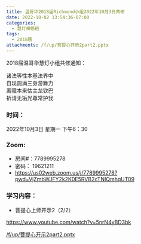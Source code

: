 ```yaml
---
title: 温哥华2018届Richmond小组2022年10月3日共修
date: 2022-10-02 13:54:36-07:00
categories:
  - 慧灯禅修班
tags:
  - 2018届
attachments: /f/up/菩提心开示2part2.pptx
---
```

2018届温哥华慧灯小组共修通知：

诸法等性本基法界中\
自现圆满三身游舞力\
离障本来怙主龙钦巴\
祈请无垢光尊常护我

### 时间：

2022年10月3日 星期一 下午6：30

### Zoom:

* 房间#：7789995278
* 密码： 19621211
* <https://us02web.zoom.us/j/7789995278?pwd=VjZmbWJFY2k2K0E5RVB2cTNIQmhqUT09>

### 学习内容：

* 菩提心上师开示2（2/2）

<https://www.youtube.com/watch?v=5nrN4yBD3bk>

[/f/up/菩提心开示2part2.pptx](/f/up/菩提心开示2part2.pptx)